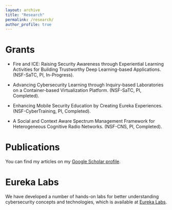 ```yaml
---
layout: archive
title: "Research"
permalink: /research/
author_profile: true
---
```


Grants
======
* Fire and ICE: Raising Security Awareness through Experiential Learning Activities for Building Trustworthy Deep Learning-based Applications. (NSF-SaTC, PI, In-Progress).

* Advancing Cybersecurity Learning through Inquiry-based Laboratories on a Container-based Virtualization Platform. (NSF-SaTC, PI, Completed).

*  Enhancing Mobile Security Education by Creating Eureka Experiences. (NSF-CyberTraining, PI, Completed).

* A Social and Context Aware Spectrum Management Framework for Heterogeneous Cognitive Radio Networks. (NSF-CNS, PI, Completed).

Publications
======
You can find my articles on my <a href="https://scholar.google.com/citations?hl=en&user=bHajvFMAAAAJ" target="_blank">Google Scholar profile</a>. 

Eureka Labs
======
We have developed a number of hands-on labs for better understanding cybersecurity concepts and technologies, which is available at <a href="https://eurekalabs.net/" target="_blank">Eureka Labs</a>.

